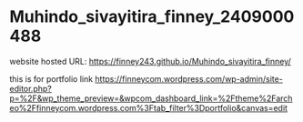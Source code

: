 # Muhindo_sivayitira_finney_2409000488
website hosted URL: https://finney243.github.io/Muhindo_sivayitira_finney/

this is for portfolio link
https://finneycom.wordpress.com/wp-admin/site-editor.php?p=%2F&wp_theme_preview=&wpcom_dashboard_link=%2Ftheme%2Farcheo%2Ffinneycom.wordpress.com%3Ftab_filter%3Dportfolio&canvas=edit
